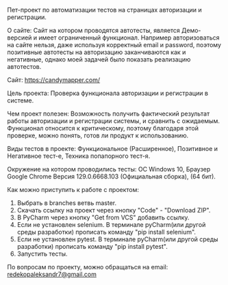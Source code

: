 Пет-проект по автоматизации тестов на страницах авторизации и регистрации.

О сайте: Сайт на котором проводятся автотесты, является Демо-версией и имеет ограниченный функционал.
  Например авторизоваться на сайте нельзя, даже используя корректный email и password, поэтому позитивные автотесты на авторизацию заканчиваются как и негативные, однако моей задачей было показать реализацию автотестов.
  
Сайт: https://candymapper.com/

Цель проекта: Проверка функционала авторизации и регистрации в системе.

Чем проект полезен: Возможность получить фактический результат работы авторизации и регистрации системы, и сравнить с ожидаемым.
Функционал относится к критическому, поэтому благодаря этой проверке, можно понять, готов ли продукт к использованию.

Виды тестов в проекте: Функциональное (Расширенное), Позитивное и Негативное тест-е, Техника попапорного тест-я.

Окружение на котором проводились тесты: ОС Windows 10, Браузер Google Chrome Версия 129.0.6668.103 (Официальная сборка), (64 бит).

Как можно приступить к работе с проектом: 
1. Выбрать в branches ветвь master.
2. Скачать ссылку на проект через кнопку "Code" - "Download ZIP".
3. В PyCharm через кнопку "Get from VCS" добавить ссылку.   
4. Если не установлен selenium. В терминале pyCharm(или другой среды разработки) прописать команду "pip install selenium".
5. Если не установлен pytest. В терминале pyCharm(или другой среды разработки) прописать команду "pip install pytest".
6. Запустить тесты.

По вопросам по проекту, можно обращаться на email: redekopaleksandr7@gmail.com  
  
